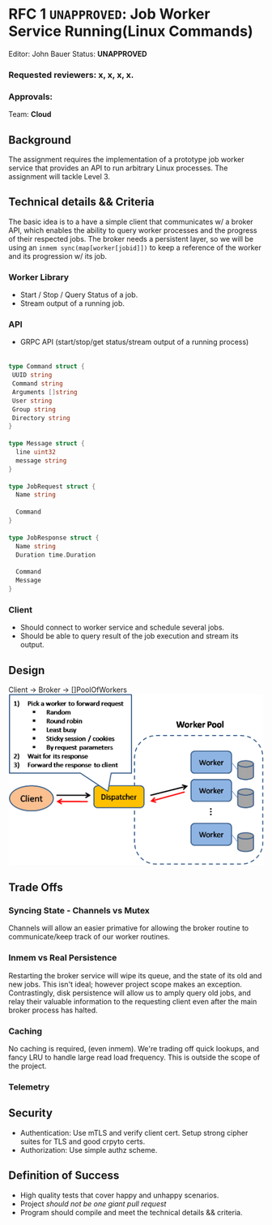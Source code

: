 # RFC 1 `UNAPPROVED`: Job Worker Service Running(Linux Commands)

Editor: John Bauer
Status: **UNAPPROVED**

### Requested reviewers: x, x, x, x.

### Approvals:

Team: **Cloud**

## Background

The assignment requires the implementation of a prototype job worker service
that provides an API to run arbitrary Linux processes. The assignment will
tackle Level 3.

## Technical details && Criteria

The basic idea is to a have a simple client that communicates w/ a broker API, which enables the ability to query worker processes and the progress of their respected
jobs. The broker needs a persistent layer, so we will be using an `inmem sync(map[worker[jobid]])` to keep a reference of the worker and its progression w/ its job.

### Worker Library

-   Start / Stop / Query Status of a job.
-   Stream output of a running job.

### API

-   GRPC API (start/stop/get status/stream output of a running process)

```go

type Command struct {
 UUID string
 Command string
 Arguments []string
 User string
 Group string
 Directory string
}

type Message struct {
  line uint32
  message string
}

type JobRequest struct {
  Name string

  Command
}

type JobResponse struct {
  Name string
  Duration time.Duration

  Command
  Message
}
```

### Client

-   Should connect to worker service and schedule several jobs.
-   Should be able to query result of the job execution and stream its output.

## Design

Client -> Broker -> []PoolOfWorkers
![](https://github.com/donnemartin/system-design-primer/raw/master/images/h81n9iK.png)

## Trade Offs

### Syncing State - Channels vs Mutex

Channels will allow an easier primative for allowing the broker routine to communicate/keep track of our worker routines.

### Inmem vs Real Persistence

Restarting the broker service will wipe its queue, and the state of its old and new
jobs. This isn't ideal; however project scope makes an exception. Contrastingly,
disk persistence will allow us to amply query old jobs, and relay their valuable information to
the requesting client even after the main broker process has halted.

### Caching

No caching is required, (even inmem). We're trading off quick lookups, and fancy
LRU to handle large read load frequency. This is outside the scope of the project.

### Telemetry

## Security

-   Authentication: Use mTLS and verify client cert. Setup strong cipher suites for TLS and
    good crpyto certs.
-   Authorization: Use simple authz scheme.

## Definition of Success

-   High quality tests that cover happy and unhappy scenarios.
-   Project _should not be one giant pull request_
-   Program should compile and meet the technical details && criteria.

```

```
